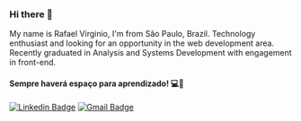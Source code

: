 ### Hi there 👋

My name is Rafael Virginio, I'm from São Paulo, Brazil. Technology enthusiast and looking for an opportunity in the web development area. Recently graduated in Analysis and Systems Development with engagement in front-end.


#### Sempre haverá espaço para aprendizado! 💻💭

[![Linkedin Badge](https://img.shields.io/badge/-Rafael%20Virginio-2311cc?style=flat-square&logo=Linkedin&logoColor=white&link=https://www.linkedin.com/in/rafael-virg%C3%ADnio-da-silva-288a8468/)](https://www.linkedin.com/in/rafael-virg%C3%ADnio-da-silva-288a8468/) 
[![Gmail Badge](https://img.shields.io/badge/-rafael5845@gmail.com-2311cc?style=flat-square&logo=Gmail&logoColor=white&link=mailto:rafael5845@gmail.com)](mailto:rafael5845@gmail.com)

